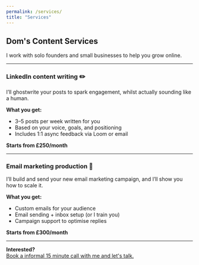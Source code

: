 ```yaml
---
permalink: /services/
title: "Services"
---
```


## Dom's Content Services

I work with solo founders and small businesses to help you grow online.

---

### LinkedIn content writing ✏️

I’ll ghostwrite your posts to spark engagement, whilst actually sounding like a human.

**What you get:**
- 3–5 posts per week written for you
- Based on your voice, goals, and positioning
- Includes 1:1 async feedback via Loom or email

**Starts from £250/month**

---

### Email marketing production 📩

I’ll build and send your new email marketing campaign, and I’ll show you how to scale it.

**What you get:**
- Custom emails for your audience
- Email sending + inbox setup (or I train you)
- Campaign support to optimise replies

**Starts from £300/month**

---

**Interested?**  
[Book a informal 15 minute call with me and let's talk.](https://cal.com/domscontent/15min)
